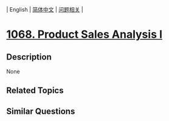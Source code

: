 
| English | [简体中文](README.md) | [问题相关](QUESTION.md) |
# [1068. Product Sales Analysis I](https://leetcode-cn.com/problems/product-sales-analysis-i/)
## Description
None
## Related Topics

## Similar Questions

